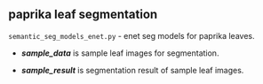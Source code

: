 ## paprika leaf segmentation

`semantic_seg_models_enet.py` - enet seg models for paprika leaves.
 
 - **_sample_data_** is sample leaf images for segmentation.  
 
 - **_sample_result_** is segmentation result of sample leaf images.
  
 
 
 
 